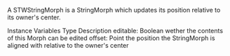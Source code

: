 A STWStringMorph is a StringMorph which updates its position relative to its owner's center.

Instance Variables 		Type 			Description
	editable:			Boolean 		wether the contents of this Morph can be edited
	offset:				Point 			the position the StringMorph is aligned with relative to the owner's center
